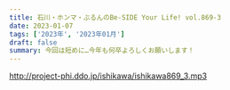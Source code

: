 ```yaml
---
title: 石川・ホンマ・ぶるんのBe-SIDE Your Life! vol.869-3
date: 2023-01-07
tags: ['2023年', '2023年01月']
draft: false
summary: 今回は短めに…今年も何卒よろしくお願いします！
---
```


http://project-phi.ddo.jp/ishikawa/ishikawa869_3.mp3
